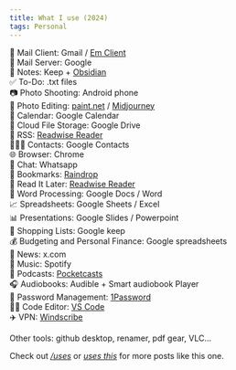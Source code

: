```yaml
---
title: What I use (2024)
tags: Personal
---
```


📨 Mail Client: Gmail / [Em Client ](https://www.emclient.com/)   
📮 Mail Server: Google   
📝 Notes: Keep + [Obsidian](https://obsidian.md/)   
✅ To-Do: .txt files  
📷 Photo Shooting: Android phone  
🎨 Photo Editing: [paint.net](https://www.getpaint.net/) / [Midjourney](https://www.midjourney.com/imagine)   
📆 Calendar: Google Calendar  
📁 Cloud File Storage: Google Drive  
📖 RSS: [Readwise Reader](https://readwise.io/)   
🙍🏻‍♂️ Contacts: Google Contacts  
🌐 Browser: Chrome   
💬 Chat: Whatsapp   
🔖 Bookmarks: [Raindrop](https://app.raindrop.io/)   
📑 Read It Later: [Readwise Reader](https://readwise.io/)   
📜 Word Processing: Google Docs / Word   
📈 Spreadsheets: Google Sheets / Excel   
📊 Presentations: Google Slides / Powerpoint   
🛒 Shopping Lists: Google keep   
💰 Budgeting and Personal Finance: Google spreadsheets   
📰 News: x.com   
🎵 Music: Spotify   
🎤 Podcasts: [Pocketcasts](https://play.pocketcasts.com/)   
🎧 Audiobooks: Audible + Smart audiobook Player   
🔐 Password Management: [1Password ](https://my.1password.eu/)   
🧑‍💻 Code Editor: [VS Code](https://code.visualstudio.com/)   
✈️ VPN: [Windscribe](https://windscribe.com/)   

Other tools: github desktop, renamer, pdf gear, VLC...


Check out <a href="https://uses.tech/" target="_blank" rel="noopener"><em>/uses</em></a> or <a href="https://usesthis.com/" target="_blank" rel="noopener"><em>uses this</em></a> for more posts like this one.
